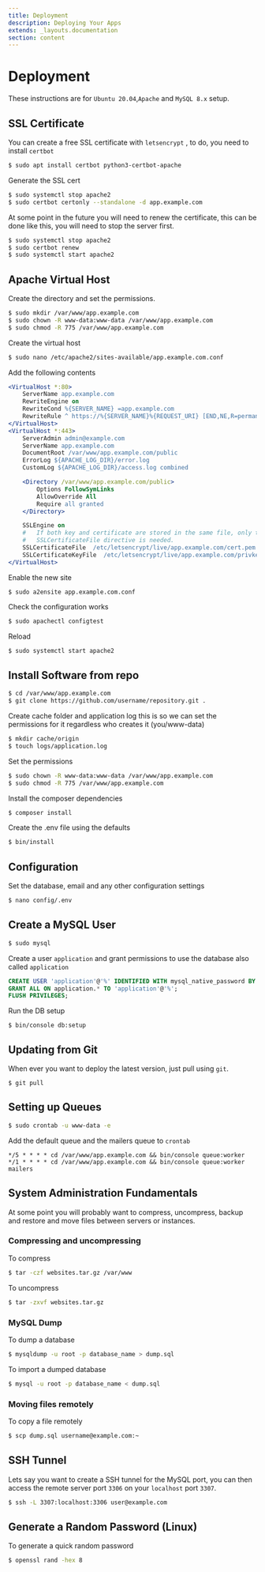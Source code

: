 ```yaml
---
title: Deployment
description: Deploying Your Apps
extends: _layouts.documentation
section: content
---
```

# Deployment

These instructions are for `Ubuntu 20.04`,`Apache` and `MySQL 8.x` setup.

## SSL Certificate

You can create a free SSL certificate with `letsencrypt` , to do, you need to install `certbot`

```bash
$ sudo apt install certbot python3-certbot-apache
```

Generate the SSL cert

```bash
$ sudo systemctl stop apache2
$ sudo certbot certonly --standalone -d app.example.com
```

At some point in the future you will need to renew the certificate, this can be done like this, you will need to stop the server first.

```bash
$ sudo systemctl stop apache2
$ sudo certbot renew
$ sudo systemctl start apache2
```

## Apache Virtual Host

Create the directory and set the permissions.

```bash
$ sudo mkdir /var/www/app.example.com
$ sudo chown -R www-data:www-data /var/www/app.example.com
$ sudo chmod -R 775 /var/www/app.example.com
```

Create the virtual host


```bash
$ sudo nano /etc/apache2/sites-available/app.example.com.conf
```

Add the following contents

```apache
<VirtualHost *:80> 
    ServerName app.example.com
    RewriteEngine on
    RewriteCond %{SERVER_NAME} =app.example.com
    RewriteRule ^ https://%{SERVER_NAME}%{REQUEST_URI} [END,NE,R=permanent]
</VirtualHost>
<VirtualHost *:443>
    ServerAdmin admin@example.com
    ServerName app.example.com
    DocumentRoot /var/www/app.example.com/public
    ErrorLog ${APACHE_LOG_DIR}/error.log
    CustomLog ${APACHE_LOG_DIR}/access.log combined

    <Directory /var/www/app.example.com/public>
        Options FollowSymLinks
        AllowOverride All
        Require all granted
    </Directory>

    SSLEngine on
    #   If both key and certificate are stored in the same file, only the
    #   SSLCertificateFile directive is needed.
    SSLCertificateFile  /etc/letsencrypt/live/app.example.com/cert.pem
    SSLCertificateKeyFile  /etc/letsencrypt/live/app.example.com/privkey.pem
</VirtualHost>
```


Enable the new site

```
$ sudo a2ensite app.example.com.conf
```

Check the configuration works

``` bash
$ sudo apachectl configtest
```

Reload

```bash
$ sudo systemctl start apache2
```

## Install Software from repo


```bash
$ cd /var/www/app.example.com
$ git clone https://github.com/username/repository.git .
```

Create cache folder and application log this is so we can set the permissions for it regardless who creates it (you/www-data)

```bash
$ mkdir cache/origin
$ touch logs/application.log
```

Set the permissions

```bash
$ sudo chown -R www-data:www-data /var/www/app.example.com
$ sudo chmod -R 775 /var/www/app.example.com
```

Install the composer dependencies

```bash
$ composer install
```

Create the .env file using the defaults

```bash
$ bin/install
```

## Configuration

Set the database, email and any other configuration settings

```bash
$ nano config/.env
```

## Create a MySQL User

```bash
$ sudo mysql
```

Create a user `application` and grant permissions to use the database also called `application`

```sql
CREATE USER 'application'@'%' IDENTIFIED WITH mysql_native_password BY 'secret!';
GRANT ALL ON application.* TO 'application'@'%';
FLUSH PRIVILEGES;
```

Run the DB setup

```
$ bin/console db:setup
```

## Updating from Git

When ever you want to deploy the latest version, just pull using `git`.

```
$ git pull
```

## Setting up Queues

```bash
$ sudo crontab -u www-data -e
```

Add the default queue and the mailers queue to `crontab`

```cron
*/5 * * * * cd /var/www/app.example.com && bin/console queue:worker
*/1 * * * * cd /var/www/app.example.com && bin/console queue:worker mailers
```

## System Administration Fundamentals

At some point you will probably want to compress, uncompress, backup and restore and move files 
between servers or instances.

### Compressing and uncompressing

To compress

```bash
$ tar -czf websites.tar.gz /var/www
```

To uncompress

```bash
$ tar -zxvf websites.tar.gz
```

### MySQL Dump

To dump a database

```bash
$ mysqldump -u root -p database_name > dump.sql
```

To import a dumped database

```bash
$ mysql -u root -p database_name < dump.sql
```

### Moving files remotely

To copy a file remotely

```bash
$ scp dump.sql username@example.com:~
```

## SSH Tunnel

Lets say you want to create a SSH tunnel for the MySQL port, you can then access the remote server
port `3306` on your `localhost` port `3307`.

```bash
$ ssh -L 3307:localhost:3306 user@example.com
```


## Generate a Random Password (Linux)

To generate a quick random password

```bash
$ openssl rand -hex 8
```
